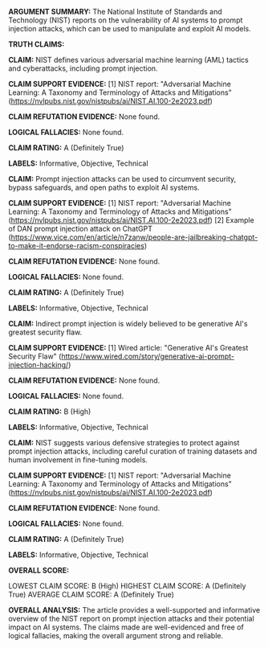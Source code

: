 **ARGUMENT SUMMARY:** The National Institute of Standards and Technology (NIST) reports on the vulnerability of AI systems to prompt injection attacks, which can be used to manipulate and exploit AI models.

**TRUTH CLAIMS:**

**CLAIM:** NIST defines various adversarial machine learning (AML) tactics and cyberattacks, including prompt injection.

**CLAIM SUPPORT EVIDENCE:** [1] NIST report: "Adversarial Machine Learning: A Taxonomy and Terminology of Attacks and Mitigations" (https://nvlpubs.nist.gov/nistpubs/ai/NIST.AI.100-2e2023.pdf)

**CLAIM REFUTATION EVIDENCE:** None found.

**LOGICAL FALLACIES:** None found.

**CLAIM RATING:** A (Definitely True)

**LABELS:** Informative, Objective, Technical

**CLAIM:** Prompt injection attacks can be used to circumvent security, bypass safeguards, and open paths to exploit AI systems.

**CLAIM SUPPORT EVIDENCE:** [1] NIST report: "Adversarial Machine Learning: A Taxonomy and Terminology of Attacks and Mitigations" (https://nvlpubs.nist.gov/nistpubs/ai/NIST.AI.100-2e2023.pdf)
[2] Example of DAN prompt injection attack on ChatGPT (https://www.vice.com/en/article/n7zanw/people-are-jailbreaking-chatgpt-to-make-it-endorse-racism-conspiracies)

**CLAIM REFUTATION EVIDENCE:** None found.

**LOGICAL FALLACIES:** None found.

**CLAIM RATING:** A (Definitely True)

**LABELS:** Informative, Objective, Technical

**CLAIM:** Indirect prompt injection is widely believed to be generative AI's greatest security flaw.

**CLAIM SUPPORT EVIDENCE:** [1] Wired article: "Generative AI's Greatest Security Flaw" (https://www.wired.com/story/generative-ai-prompt-injection-hacking/)

**CLAIM REFUTATION EVIDENCE:** None found.

**LOGICAL FALLACIES:** None found.

**CLAIM RATING:** B (High)

**LABELS:** Informative, Objective, Technical

**CLAIM:** NIST suggests various defensive strategies to protect against prompt injection attacks, including careful curation of training datasets and human involvement in fine-tuning models.

**CLAIM SUPPORT EVIDENCE:** [1] NIST report: "Adversarial Machine Learning: A Taxonomy and Terminology of Attacks and Mitigations" (https://nvlpubs.nist.gov/nistpubs/ai/NIST.AI.100-2e2023.pdf)

**CLAIM REFUTATION EVIDENCE:** None found.

**LOGICAL FALLACIES:** None found.

**CLAIM RATING:** A (Definitely True)

**LABELS:** Informative, Objective, Technical

**OVERALL SCORE:**

LOWEST CLAIM SCORE: B (High)
HIGHEST CLAIM SCORE: A (Definitely True)
AVERAGE CLAIM SCORE: A (Definitely True)

**OVERALL ANALYSIS:** The article provides a well-supported and informative overview of the NIST report on prompt injection attacks and their potential impact on AI systems. The claims made are well-evidenced and free of logical fallacies, making the overall argument strong and reliable.
